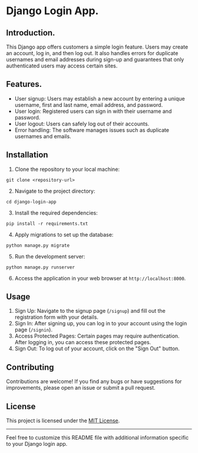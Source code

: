 # Django Login App.

## Introduction.
This Django app offers customers a simple login feature. Users may create an account, log in, and then log out. It also handles errors for duplicate usernames and email addresses during sign-up and guarantees that only authenticated users may access certain sites.

## Features.
- User signup: Users may establish a new account by entering a unique username, first and last name, email address, and password.
- User login: Registered users can sign in with their username and password.
- User logout: Users can safely log out of their accounts.
- Error handling: The software manages issues such as duplicate usernames and emails. 


## Installation
1. Clone the repository to your local machine:

```
git clone <repository-url>
```

2. Navigate to the project directory:

```
cd django-login-app
```

3. Install the required dependencies:

```
pip install -r requirements.txt
```

4. Apply migrations to set up the database:

```
python manage.py migrate
```

5. Run the development server:

```
python manage.py runserver
```

6. Access the application in your web browser at `http://localhost:8000`.

## Usage
1. Sign Up: Navigate to the signup page (`/signup`) and fill out the registration form with your details.
2. Sign In: After signing up, you can log in to your account using the login page (`/signin`).
3. Access Protected Pages: Certain pages may require authentication. After logging in, you can access these protected pages.
4. Sign Out: To log out of your account, click on the "Sign Out" button.

## Contributing
Contributions are welcome! If you find any bugs or have suggestions for improvements, please open an issue or submit a pull request.

## License
This project is licensed under the [MIT License](LICENSE).

---

Feel free to customize this README file with additional information specific to your Django login app.
